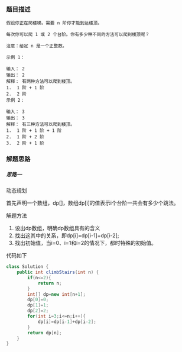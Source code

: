 ### 题目描述

```
假设你正在爬楼梯。需要 n 阶你才能到达楼顶。

每次你可以爬 1 或 2 个台阶。你有多少种不同的方法可以爬到楼顶呢？

注意：给定 n 是一个正整数。

示例 1：

输入： 2
输出： 2
解释： 有两种方法可以爬到楼顶。
1.  1 阶 + 1 阶
2.  2 阶
示例 2：

输入： 3
输出： 3
解释： 有三种方法可以爬到楼顶。
1.  1 阶 + 1 阶 + 1 阶
2.  1 阶 + 2 阶
3.  2 阶 + 1 阶
```

### 解题思路

##### 思路一

动态规划

首先声明一个数组，dp[]，数组dp[i]的值表示i个台阶一共会有多少个跳法。

解题方法

1. 设出dp数组，明确dp数组具有的含义
2. 找出这其中的关系，即dp[i]=dp[i-1]+dp[i-2];
3. 找出初始值，当i=0、i=1和i=2的情况下，都时特殊的初始值。

代码如下

```java
class Solution {
    public int climbStairs(int n) {
        if(n<=2){
            return n;
        }
        int[] dp=new int[n+1];
        dp[0]=0;
        dp[1]=1;
        dp[2]=2;
        for(int i=3;i<=n;i++){
            dp[i]=dp[i-1]+dp[i-2];
        }
        return dp[n];
    }
}
```

